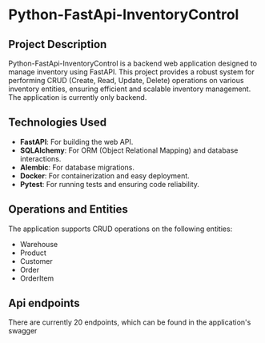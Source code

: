 # Python-FastApi-InventoryControl

## Project Description

Python-FastApi-InventoryControl is a backend web application designed to manage inventory using FastAPI. This project provides a robust system for performing CRUD (Create, Read, Update, Delete) operations on various inventory entities, ensuring efficient and scalable inventory management. The application is currently only backend.

## Technologies Used

- **FastAPI**: For building the web API.
- **SQLAlchemy**: For ORM (Object Relational Mapping) and database interactions.
- **Alembic**: For database migrations.
- **Docker**: For containerization and easy deployment.
- **Pytest**: For running tests and ensuring code reliability.

## Operations and Entities

The application supports CRUD operations on the following entities:
- Warehouse
- Product
- Customer
- Order
- OrderItem

## Api endpoints

There are currently 20 endpoints, which can be found in the application's swagger
